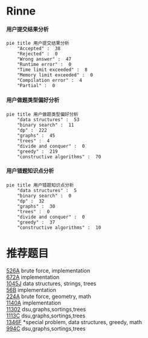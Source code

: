 # Rinne

<!-- tabs:start -->



#### **用户提交结果分析**

```mermaid
pie title 用户提交结果分析
    "Accepted" :  38
    "Rejected" :  0
    "Wrong answer" :  47
    "Runtime error" :  0
    "Time limit exceeded" :  8
    "Memory limit exceeded" :  0
    "Compilation error" :  4
    "Partial" :  0
```

#### **用户做题类型偏好分析**

```mermaid
pie title 用户做题类型偏好分析
    "data structures" :  53
    "binary search" :  11
    "dp" :  222
    "graphs" :  45
    "trees" :  4
    "divide and conquer" :  0
    "greedy" :  219
    "constructive algorithms" :  70
```
#### **用户错题知识点分析**

```mermaid
pie title 用户错题知识点分析
    "data structures" :  5
    "binary search" :  0
    "dp" :  32
    "graphs" :  30
    "trees" :  0
    "divide and conquer" :  0
    "greedy" :  37
    "constructive algorithms" :  10
```



<!-- tabs:end -->
# 推荐题目
[526A](https://codeforces.com/contest/526/problem/A)		brute force,
                        implementation		  
[672A](https://codeforces.com/contest/672/problem/A)		implementation		  
[1045J](https://codeforces.com/contest/1045/problem/J)		data structures,
                        strings,
                        trees		  
[56B](https://codeforces.com/contest/56/problem/B)		implementation		  
[224A](https://codeforces.com/contest/224/problem/A)		brute force,
                        geometry,
                        math		  
[1140A](https://codeforces.com/contest/1140/problem/A)		implementation		  
[11302](https://codeforces.com/contest/1130/problem/2)		dsu,graphs,sortings,trees		  
[1113C](https://codeforces.com/contest/1113/problem/C)		dsu,graphs,sortings,trees		  
[1346F](https://codeforces.com/contest/1346/problem/F)		*special problem,
                        data structures,
                        greedy,
                        math		  
[994C](https://codeforces.com/contest/994/problem/C)		dsu,graphs,sortings,trees		  
